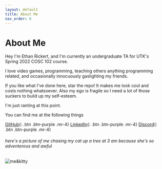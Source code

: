 ```yaml
---
layout: default
title: About Me
nav_order: 8
---
```

# About Me

Hey I'm Ethan Rickert, and I'm currently an undergraduate TA for UTK's Spring 2022 COSC 102 course.

I love video games, programming, teaching others anything programming related, and occasionally innocuously gaslighting my friends.

If you like what I've done here, star the repo! It makes me look cool and costs nothing whatsoever. Also my ego is fragile so I need a lot of those suckers to build up my self-esteem.

I'm just ranting at this point.

You can find me at the following things

[GitHub](https://github.com/Ethan0429){: .btn .btn-purple .mr-4}
[LinkedIn](https://www.linkedin.com/in/ethan-rickert-7817101b6/){: .btn .btn-purple .mr-4}
[Discord](https://discord.com/users/191347573464760324/){: .btn .btn-purple .mr-4}

###### here's a picture of me chasing my cat up a tree at 3 am because she's so adventerous and awful
![me&kitty](../img/kat.png)